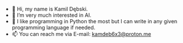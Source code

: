 - 👋 Hi, my name is Kamil Dębski.
- 👀 I’m very much interested in AI.
- 🎸 I like programming in Python the most but I can write in any given programming language if needed.
- 📫 You can reach me via E-mail: kamdeb6x3@proton.me
